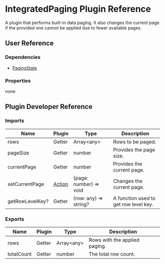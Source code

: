 # IntegratedPaging Plugin Reference

A plugin that performs built-in data paging. It also changes the current page if the provided one cannot be applied due to fewer available pages.

## User Reference

### Dependencies

- [PagingState](paging-state.md)

### Properties

none

## Plugin Developer Reference

### Imports

Name | Plugin | Type | Description
-----|--------|------|------------
rows | Getter | Array&lt;any&gt; | Rows to be paged.
pageSize | Getter | number | Provides the page size.
currentPage | Getter | number | Provides the current page.
setCurrentPage | [Action](/devextreme-reactive/react/core/docs/reference/action) | (page: number) => void | Changes the current page.
getRowLevelKey? | Getter | (row: any) => string? | A function used to get row level key.

### Exports

Name | Plugin | Type | Description
-----|--------|------|------------
rows | Getter | Array&lt;any&gt; | Rows with the applied paging.
totalCount | Getter | number | The total row count.
